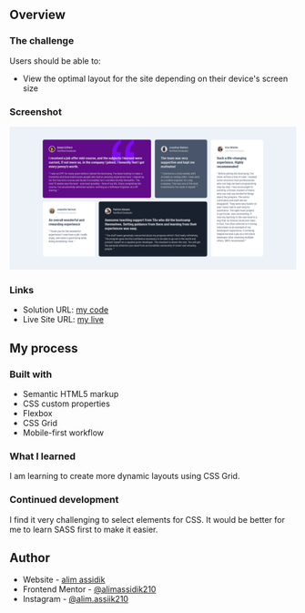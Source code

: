 ## Overview

### The challenge

Users should be able to:

- View the optimal layout for the site depending on their device's screen size

### Screenshot

![](<./Screenshot%20(3).png>)

### Links

- Solution URL: [my code](https://github.com/alimassidik210/Challenge-Name-Here.git)
- Live Site URL: [my live](https://your-live-site-url.com)

## My process

### Built with

- Semantic HTML5 markup
- CSS custom properties
- Flexbox
- CSS Grid
- Mobile-first workflow

### What I learned

I am learning to create more dynamic layouts using CSS Grid.

### Continued development

I find it very challenging to select elements for CSS. It would be better for me to learn SASS first to make it easier.

## Author

- Website - [alim assidik](https://mini-portfolio-yp8m.onrender.com)
- Frontend Mentor - [@alimassidik210](https://www.frontendmentor.io/profile/alimassidik210)
- Instagram - [@alim.assiik210](https://www.instagram.com/alim.assidik210)
